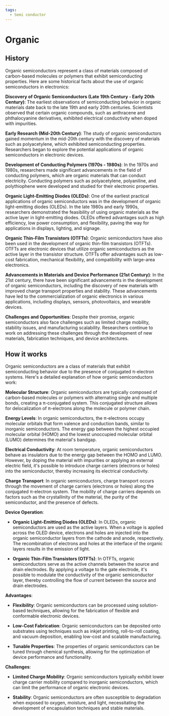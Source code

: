 ```yaml
---
tags:
  - Semi conductor
---
```


<head>
    <meta charset="UTF-8">
    <meta name="viewport" content="width=device-width, initial-scale=1.0">
    <meta name="description" content="Welcome to ac-electricity! Here you will learn more about electricity, the different components used to make an electrical circuit as well as their features and use cases.">
    <meta name="keywords" content="alexis carbillet, carbillet, electricity, capacitors, conductors, diodes, electronic, energy source, hardware, home appliances, inductors, insulators, resistors, semi-conductors">
    <meta name="author" content="Alexis Carbillet ">
</head>

# Organic

## History

Organic semiconductors represent a class of materials composed of carbon-based molecules or polymers that exhibit semiconducting properties. Here are some historical facts about the use of organic semiconductors in electronics:

**Discovery of Organic Semiconductors (Late 19th Century - Early 20th Century)**: The earliest observations of semiconducting behavior in organic materials date back to the late 19th and early 20th centuries. Scientists observed that certain organic compounds, such as anthracene and phthalocyanine derivatives, exhibited electrical conductivity when doped with impurities.

**Early Research (Mid-20th Century)**: The study of organic semiconductors gained momentum in the mid-20th century with the discovery of materials such as polyacetylene, which exhibited semiconducting properties. Researchers began to explore the potential applications of organic semiconductors in electronic devices.

**Development of Conducting Polymers (1970s - 1980s)**: In the 1970s and 1980s, researchers made significant advancements in the field of conducting polymers, which are organic materials that can conduct electricity. Conducting polymers such as polyacetylene, polyaniline, and polythiophene were developed and studied for their electronic properties.

**Organic Light-Emitting Diodes (OLEDs)**: One of the earliest practical applications of organic semiconductors was in the development of organic light-emitting diodes (OLEDs). In the late 1980s and early 1990s, researchers demonstrated the feasibility of using organic materials as the active layer in light-emitting diodes. OLEDs offered advantages such as high efficiency, low power consumption, and flexibility, paving the way for applications in displays, lighting, and signage.

**Organic Thin-Film Transistors (OTFTs)**: Organic semiconductors have also been used in the development of organic thin-film transistors (OTFTs). OTFTs are electronic devices that utilize organic semiconductors as the active layer in the transistor structure. OTFTs offer advantages such as low-cost fabrication, mechanical flexibility, and compatibility with large-area electronics.

**Advancements in Materials and Device Performance (21st Century)**: In the 21st century, there have been significant advancements in the development of organic semiconductors, including the discovery of new materials with improved charge transport properties and stability. These advancements have led to the commercialization of organic electronics in various applications, including displays, sensors, photovoltaics, and wearable devices.

**Challenges and Opportunities**: Despite their promise, organic semiconductors also face challenges such as limited charge mobility, stability issues, and manufacturing scalability. Researchers continue to work on addressing these challenges through the development of new materials, fabrication techniques, and device architectures.

## How it works

Organic semiconductors are a class of materials that exhibit semiconducting behavior due to the presence of conjugated π-electron systems. Here's a detailed explanation of how organic semiconductors work:

**Molecular Structure**: Organic semiconductors are typically composed of carbon-based molecules or polymers with alternating single and multiple bonds, creating a π-conjugated system. This conjugated structure allows for delocalization of π-electrons along the molecule or polymer chain.

**Energy Levels**: In organic semiconductors, the π-electrons occupy molecular orbitals that form valence and conduction bands, similar to inorganic semiconductors. The energy gap between the highest occupied molecular orbital (HOMO) and the lowest unoccupied molecular orbital (LUMO) determines the material's bandgap.

**Electrical Conductivity**: At room temperature, organic semiconductors behave as insulators due to the energy gap between the HOMO and LUMO. However, by doping the material with impurities or applying an external electric field, it's possible to introduce charge carriers (electrons or holes) into the semiconductor, thereby increasing its electrical conductivity.

**Charge Transport**: In organic semiconductors, charge transport occurs through the movement of charge carriers (electrons or holes) along the conjugated π-electron system. The mobility of charge carriers depends on factors such as the crystallinity of the material, the purity of the semiconductor, and the presence of defects.

**Device Operation**:

   - **Organic Light-Emitting Diodes (OLEDs)**: In OLEDs, organic semiconductors are used as the active layers. When a voltage is applied across the OLED device, electrons and holes are injected into the organic semiconductor layers from the cathode and anode, respectively. The recombination of electrons and holes at the interface of the organic layers results in the emission of light.

   - **Organic Thin-Film Transistors (OTFTs)**: In OTFTs, organic semiconductors serve as the active channels between the source and drain electrodes. By applying a voltage to the gate electrode, it's possible to modulate the conductivity of the organic semiconductor layer, thereby controlling the flow of current between the source and drain electrodes.

**Advantages**:

   - **Flexibility**: Organic semiconductors can be processed using solution-based techniques, allowing for the fabrication of flexible and conformable electronic devices.

   - **Low-Cost Fabrication**: Organic semiconductors can be deposited onto substrates using techniques such as inkjet printing, roll-to-roll coating, and vacuum deposition, enabling low-cost and scalable manufacturing.

   - **Tunable Properties**: The properties of organic semiconductors can be tuned through chemical synthesis, allowing for the optimization of device performance and functionality.

**Challenges**:

   - **Limited Charge Mobility**: Organic semiconductors typically exhibit lower charge carrier mobility compared to inorganic semiconductors, which can limit the performance of organic electronic devices.

   - **Stability**: Organic semiconductors are often susceptible to degradation when exposed to oxygen, moisture, and light, necessitating the development of encapsulation techniques and stable materials.
